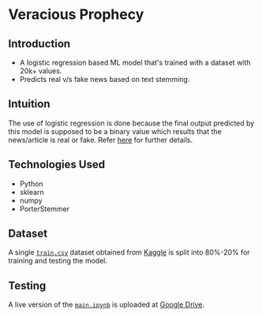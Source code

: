 # Veracious Prophecy
## Introduction
- A logistic regression based ML model that's trained with a dataset with 20k+ values.
- Predicts real v/s fake news based on text stemming.
## Intuition
The use of logistic regression is done because the final output predicted by this model 
is supposed to be a binary value which results that the news/article is real or fake.
Refer [here](https://www.geeksforgeeks.org/understanding-logistic-regression/) for further details.

## Technologies Used
- Python
- sklearn
- numpy
- PorterStemmer

## Dataset
A single [`train.csv`](https://www.kaggle.com/c/fake-news/data) dataset obtained from [Kaggle](https://wwww.kaggle.com) is split into 80%-20%
for training and testing the model.

## Testing
A live version of the [`main.ipynb`](https://github.com/rahulb813/veracious-prophecy/blob/main/main.ipynb) is uploaded at [Google Drive](https://drive.google.com/drive/folders/1Dc3zftve6CMrDUYRBGGlmaVQ3w-pfdku?usp=sharing).
